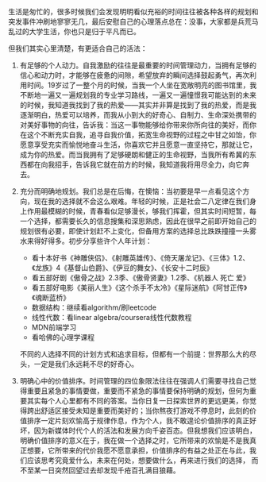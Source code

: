 生活是匆忙的，很多时候我们会发现明明看似充裕的时间往往被各种各样的规划和突发事件冲刷地寥寥无几，最后安慰自己的心理落点总在：没事，大家都是兵荒马乱过的大学生活，你也只是归于平凡而已。

但我们其实心里清楚，有更适合自己的活法：

1. 有足够的个人动力。自我激励的往往是最重要的时间管理动力，当拥有足够的信心和动力时，才能够在疲惫的间隙，希望放弃的瞬间选择鼓起勇气，再次利用时间。19岁过了一整个月的时候，当我一个人坐在宽敞明亮的图书馆里，我不断地一遍又一遍规划我的专业学习路线，一遍又一遍憧憬我可能达到的未来的时候，我知道我找到了我的热爱——其实并非算是找到了我的热爱，而是我逐渐明白，热爱可以培养，而我从小到大的好奇心、自制力、生命深处携带的对美好事物的向往，告诉我：当这一事物能够给你带来你所向往的美好，而你在这个不断充实自我，追寻自我价值，拓宽生命视野的过程之中甘之如饴，你愿意享受充实而愉悦地奋斗生活，你喜欢它并且愿意一直坚持它，那就让它，成为你的热爱。而当我拥有了足够硬朗和健正的生命视野，当我所有希冀的东西都在向我招手，告诉我它就在前方的时候，我知道我将用尽全力，向它奔去。

2. 充分而明确地规划。我们总是在后悔，在懊恼：当初要是早一点看见这个方向，现在我的选择就不会这么艰难。年轻的时候，正是社会二八定律在我们身上作用最模糊的时候，青春看似足够漫长，够我们挥霍，但其实时间短暂，每一个选择，都需要长久的信息搜集和深思熟虑，因此在很早之前即开始自己的规划很有必要，即使计划赶不上变化，但备用方案的选择总比跌跌撞撞一头雾水来得好得多。初步分享些许个人年计划：
   - 看十本好书《神雕侠侣》、《射雕英雄传》、《倚天屠龙记》、《三体》1.2、《龙族》4《基督山伯爵》、《伊豆的舞女》、《长安十二时辰》
   - 看五部好剧《傲骨之战》2.3季、《傲骨贤妻》1.2季、《机器人 死亡 爱》
   - 看五部好电影《美丽人生》《这个杀手不太冷》《星际迷航》《阿甘正传》《魂断蓝桥》
   - 数据结构：继续看algorithm/刷leetcode
   - 线性代数：看linear algebra/coursera线性代数教程
   - MDN前端学习
   - 看哈佛的心理学课程
   
   不同的人选择不同的计划方式和追求目标，但都有一个前提：世界那么大的尽头，一定是我们永远耗不尽的好奇心。
   
3. 明确心中的价值排序。时间管理的四位象限法往往在强调人们需要寻找自己觉得重要且紧急的事情要做，重要而不紧急的事情要保持明确的规划，但何为重要其实每个人心里都有不同的答案。当你日复一日探索世界的更远更美，你觉得跨出舒适区接受未知是重要而美好的；当你熬夜打游戏不停息时，此刻的价值排序一定片刻欢愉高于规律作息，作为个人，我不敢遑论价值排序的真正好坏，因为新媒体时代个人的活法和发展方向千姿百态。但我想我们应该明白，明确价值排序的意义在于，我在做一个选择之时，它所带来的欢愉是不是我真正想要，它所带来的代价我愿不愿意承担，价值排序的有益之处正在与此，我们应该思考究竟爱什么，未来在何处，想要做什么，再来进行我们的选择， 而不至某一日突然回望过去却发现千疮百孔满目狼藉。


